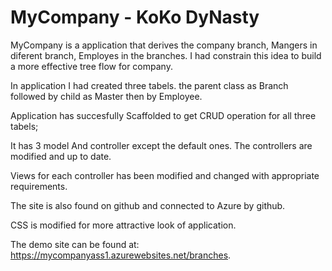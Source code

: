 <h1>MyCompany - KoKo DyNasty</h1>

<p>MyCompany is a application that derives the company branch, Mangers in diferent branch, Employes in the branches. I had constrain this idea to build a more effective tree flow for company.</p>

<p>In application I had created three tabels. the parent class as Branch followed by child as Master then by Employee.</p>

<p>Application has succesfully Scaffolded to get CRUD operation for all three tabels;

<p>It has 3 model And controller except the default ones. The controllers are modified and up to date.</p>

<p>Views for each controller has been modified and changed with appropriate requirements.</p>

<p>The site is also found on github and connected to Azure by github.</p>

<p>CSS is modified for more attractive look of application.</p>

<p>The demo site can be found at: <a href="https://mycompanyass1.azurewebsites.net/branches">https://mycompanyass1.azurewebsites.net/branches</a>.</p>